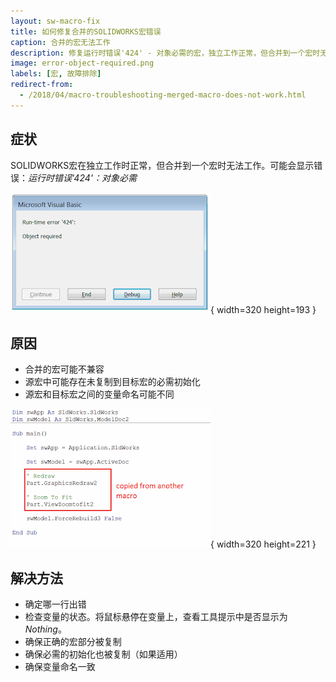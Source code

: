 ```yaml
---
layout: sw-macro-fix
title: 如何修复合并的SOLIDWORKS宏错误
caption: 合并的宏无法工作
description: 修复运行时错误'424' - 对象必需的宏，独立工作正常，但合并到一个宏时无法工作
image: error-object-required.png
labels: [宏, 故障排除]
redirect-from:
  - /2018/04/macro-troubleshooting-merged-macro-does-not-work.html
---
```

## 症状

SOLIDWORKS宏在独立工作时正常，但合并到一个宏时无法工作。可能会显示错误：*运行时错误'424'：对象必需*

![运行时错误'424'：运行宏时出现对象必需错误](error-object-required.png){ width=320 height=193 }

## 原因

* 合并的宏可能不兼容
* 源宏中可能存在未复制到目标宏的必需初始化
* 源宏和目标宏之间的变量命名可能不同

![从记录的宏插入的代码块](zoom-to-fit-error.png){ width=320 height=221 }

## 解决方法

* 确定哪一行出错
* 检查变量的状态。将鼠标悬停在变量上，查看工具提示中是否显示为*Nothing*。
* 确保正确的宏部分被复制
* 确保必需的初始化也被复制（如果适用）
* 确保变量命名一致